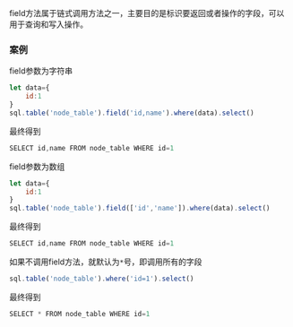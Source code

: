 field方法属于链式调用方法之一，主要目的是标识要返回或者操作的字段，可以用于查询和写入操作。

### 案例

field参数为字符串
```js 
let data={
    id:1
}
sql.table('node_table').field('id,name').where(data).select()
```

最终得到
```js
SELECT id,name FROM node_table WHERE id=1 
```

field参数为数组
```js 
let data={
    id:1
}
sql.table('node_table').field(['id','name']).where(data).select()
```

最终得到
```js
SELECT id,name FROM node_table WHERE id=1 
```


如果不调用field方法，就默认为`*`号，即调用所有的字段
```js 
sql.table('node_table').where('id=1').select()
```

最终得到
```js
SELECT * FROM node_table WHERE id=1
```



